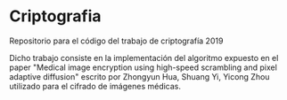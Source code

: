 # Criptografia
Repositorio para el código del trabajo de criptografía 2019

Dicho trabajo consiste en la implementación del algoritmo expuesto en el paper "Medical image encryption using high-speed scrambling and pixel adaptive diffusion" escrito por Zhongyun Hua, Shuang Yi, Yicong Zhou utilizado para el cifrado de imágenes médicas.
